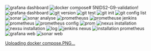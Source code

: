 ![grafana dashboard](https://github.com/raedgs/Devops-project/assets/60553077/cb1e8298-0ccf-47b7-b2be-8dabb4ead39f)
![docker compose](https://github.com/raedgs/5NIDS2-G9-validation/assets/60553077/ae7be20e-0f7a-4afb-885a-438d38c46fe6)# 5NIDS2-G9-validation!![grafana dashboard](https://github.com/raedgs/5NIDS2-G9-validation/assets/60553077/22cc878d-f7ea-4696-8614-6a2771a06183)
![git version](https://github.com/raedgs/5NIDS2-G9-validation/assets/60553077/7600246b-65d3-48d1-9f69-163910fc7326)
![git test](https://github.com/raedgs/5NIDS2-G9-validation/assets/60553077/e2e37ba0-fa9c-40eb-b8ef-a097f4c0d4d6)
![git init](https://github.com/raedgs/5NIDS2-G9-validation/assets/60553077/930057c0-cbf8-48a1-95ed-2b929fdd5017)
![git config list](https://github.com/raedgs/5NIDS2-G9-validation/assets/60553077/15b958ba-8458-421a-9bbb-6339db4d7ac9)
![sonar](https://github.com/raedgs/5NIDS2-G9-validation/assets/60553077/29aff901-780f-4957-a352-fe2ebe55287d)
![sonar analyse](https://github.com/raedgs/5NIDS2-G9-validation/assets/60553077/9dfa4d23-9bb5-42a7-8ee1-d0f74577fddd)
![prometheuss](https://github.com/raedgs/5NIDS2-G9-validation/assets/60553077/c8af54ec-fa90-466d-8d2b-0a5123f5b189)
![prometheuse jenkins](https://github.com/raedgs/5NIDS2-G9-validation/assets/60553077/7b857836-4801-444d-a979-bb9ab2f2973f)
![prometheus](https://github.com/raedgs/5NIDS2-G9-validation/assets/60553077/7e357a60-0f93-481d-b5ef-926b1b7c7206)
![prometheus config](https://github.com/raedgs/5NIDS2-G9-validation/assets/60553077/aefca1ec-f362-4d6f-ab0f-7800ae55b3cd)
![prom](https://github.com/raedgs/5NIDS2-G9-validation/assets/60553077/087a1140-255d-450e-817d-dbd002826efe)
![nexus installation](https://github.com/raedgs/5NIDS2-G9-validation/assets/60553077/f36d138b-f293-43ad-a4f9-d1058b154e71)
![nexsu installation](https://github.com/raedgs/5NIDS2-G9-validation/assets/60553077/4fdde057-7ef4-49d9-aaca-33700261cfd8)
![log](https://github.com/raedgs/5NIDS2-G9-validation/assets/60553077/23b4df6e-9702-4258-98e4-14def22b4096)
![jenkins nexus](https://github.com/raedgs/5NIDS2-G9-validation/assets/60553077/88a7f675-ae85-42bf-9bea-3837b966ec7d)
![installation prometheus](https://github.com/raedgs/5NIDS2-G9-validation/assets/60553077/b8792a44-d9c4-4abc-867a-891121b8c6e8)
![grafana web](https://github.com/raedgs/5NIDS2-G9-validation/assets/60553077/fb4858aa-dd49-490e-8d21-f9545082c313)
![sonar web](https://github.com/raedgs/Devops-project/assets/60553077/1f85cb99-00fb-4045-9cbf-924e34d93fed)



[Uploading docker compose.PNG…]()
